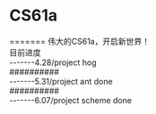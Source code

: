 # CS61a
=======
伟大的CS61a，开启新世界！  
目前进度  
-------4.28/project hog  
##########  
-------5.31/project ant done  
##########  
-------6.07/project scheme done
